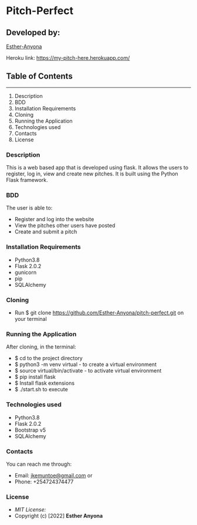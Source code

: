 # Pitch-Perfect
## Developed by:
[Esther-Anyona](https://github.com/Esther-Anyona)

Heroku link: https://my-pitch-here.herokuapp.com/ 

## Table of Contents
<hr>

1. Description
1. BDD
1. Installation Requirements
1. Cloning
1. Running the Application
1. Technologies used
1. Contacts
1. License



### Description
This is a web based app that is developed using flask. It allows the users to register, log in, view and create new pitches. It is built using the Python Flask framework.

### BDD
The user is able to:
* Register and log into the website
* View the pitches other users have posted
* Create and submit a pitch

### Installation Requirements
* Python3.8
* Flask 2.0.2
* gunicorn
* pip
* SQLAlchemy

### Cloning
* Run $ git clone https://github.com/Esther-Anyona/pitch-perfect.git on your terminal

### Running the Application
After cloning, in the terminal: 
* $ cd to the project directory
* $ python3 -m venv virtual - to create a virtual environment
* $ source virtual/bin/activate - to activate virtual environment
* $ pip install flask
* $ Install flask extensions
* $ ./start.sh to execute

### Technologies used
* Python3.8
* Flask 2.0.2
* Bootstrap v5
* SQLAlchemy

### Contacts
You can reach me through:
* Email: jkemuntoe@gmail.com or
* Phone: +254724374477

### License
* *MIT License:*
* Copyright (c) [2022] **Esther Anyona**